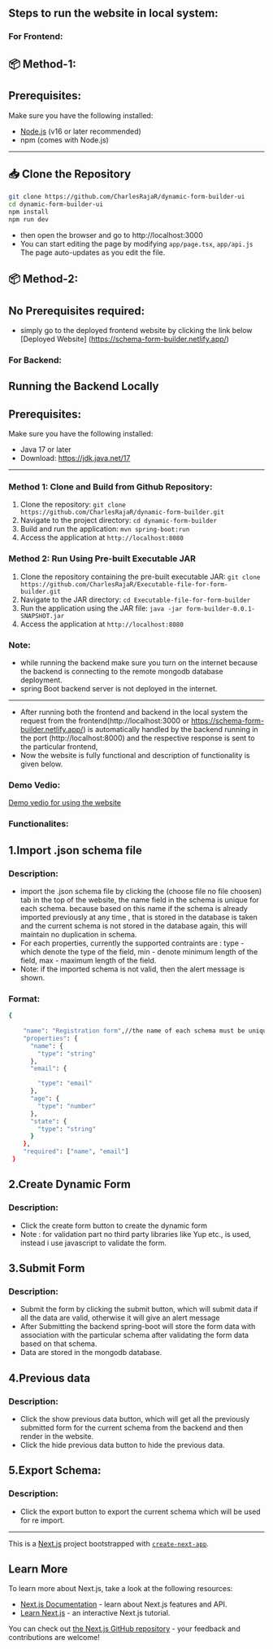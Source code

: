 ## Steps to run the website in local system:
### For Frontend:

## 📦 Method-1:
## Prerequisites:
Make sure you have the following installed:

- [Node.js](https://nodejs.org/) (v16 or later recommended)
- npm (comes with Node.js) 

---

## 📥 Clone the Repository

```bash
git clone https://github.com/CharlesRajaR/dynamic-form-builder-ui
cd dynamic-form-builder-ui
npm install
npm run dev 
```
- then open the browser and go to http://localhost:3000
- You can start editing the page by modifying `app/page.tsx`, `app/api.js` The page auto-updates as you edit the file.

## 📦 Method-2:
## No Prerequisites required:

- simply go to the deployed frontend website by clicking the link below
[Deployed Website] (https://schema-form-builder.netlify.app/)

### For Backend:
## Running the Backend Locally

## Prerequisites:
Make sure you have the following installed:

- Java 17 or later
- Download: https://jdk.java.net/17

---

### Method 1: Clone and Build from Github Repository:
1. Clone the repository: `git clone https://github.com/CharlesRajaR/dynamic-form-builder.git`
2. Navigate to the project directory: `cd dynamic-form-builder`
3. Build and run the application: `mvn spring-boot:run`
4. Access the application at `http://localhost:8080`

### Method 2: Run Using Pre-built Executable JAR
1. Clone the repository containing the pre-built executable JAR: `git clone https://github.com/CharlesRajaR/Executable-file-for-form-builder.git`
2. Navigate to the JAR directory: `cd Executable-file-for-form-builder`
3. Run the application using the JAR file: `java -jar form-builder-0.0.1-SNAPSHOT.jar`
4. Access the application at `http://localhost:8080`

### Note:
- while running the backend make sure you turn on the internet because the backend is connecting to the remote mongodb database deployment.
- spring Boot backend server is not deployed in the internet.

--- 

- After running both the frontend and backend in the local system the request from the frontend(http://localhost:3000 or https://schema-form-builder.netlify.app/) is automatically handled by the backend running in the port (http://localhost:8000) and the respective response is sent to the particular frontend,
- Now the website is fully functional and description of functionality is given below.

### Demo  Vedio:
[Demo vedio for using the website](https://drive.google.com/file/d/1_57vEg1vxyu90PWpkeGIoklso7T9SZEz/view?usp=sharing)


### Functionalites:

## 1.Import .json schema file
### Description:
- import the .json schema file by clicking the (choose file no file choosen) tab in the top of the website, the name field in the schema is unique for each schema. because based on this name if the schema is already imported previously at any time , that is stored in the database is taken and the current schema is not stored in the database again, this will maintain no duplication in schema.
- For each properties, currently the supported contraints are : type - which denote the type of the field, min - denote minimum length of the field, max - maximum length of the field.
- Note: if the imported schema is not valid, then the alert message is shown.

### Format:
```bash
{
    
    "name": "Registration form",//the name of each schema must be unique
    "properties": {
      "name": {
        "type": "string"
      },
      "email": {

        "type": "email"
      },
      "age": {
        "type": "number"
      },
      "state": {
        "type": "string"
      }
    },
    "required": ["name", "email"]
 }
 ```

## 2.Create Dynamic Form
### Description:
- Click the create form button to create the dynamic form
- Note : for validation part no third party libraries like Yup etc., is used, instead i use javascript to validate the form.

## 3.Submit Form
### Description:
- Submit the form by clicking the submit button, which will submit data if all the data are valid, otherwise it will give an alert message
- After Submitting the backend spring-boot will store the form data with association with the particular schema after validating the form data based on that schema.
- Data are stored in the mongodb database.

## 4.Previous data
### Description:
- Click the show previous data button, which will get all the previously submitted form for the current schema from the backend and then render in the website.
- Click the hide previous data button to hide the previous data.

## 5.Export Schema:
### Description:
- Click the export button to export the current schema which will be used for re import.

---

This is a [Next.js](https://nextjs.org) project bootstrapped with [`create-next-app`](https://nextjs.org/docs/app/api-reference/cli/create-next-app).


## Learn More

To learn more about Next.js, take a look at the following resources:

- [Next.js Documentation](https://nextjs.org/docs) - learn about Next.js features and API.
- [Learn Next.js](https://nextjs.org/learn) - an interactive Next.js tutorial.

You can check out [the Next.js GitHub repository](https://github.com/vercel/next.js) - your feedback and contributions are welcome!

